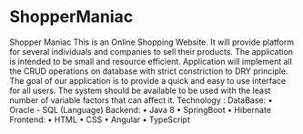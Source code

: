 # ShopperManiac
Shopper Maniac
This is an Online Shopping Website. It will provide platform for several individuals and companies to sell their products. The application is intended to be small and resource efficient. Application will implement all the CRUD operations on database with strict constriction to DRY principle. The goal of our application is to provide a quick and easy to use interface for all users. The system should be available to be used with the least number of variable factors that can affect it.
Technology :
DataBase:
•	Oracle - SQL (Language)
Backend:
•	Java 8
•	SpringBoot
•	Hibernate
Frontend:
•	HTML
•	CSS
•	Angular
•	TypeScript


